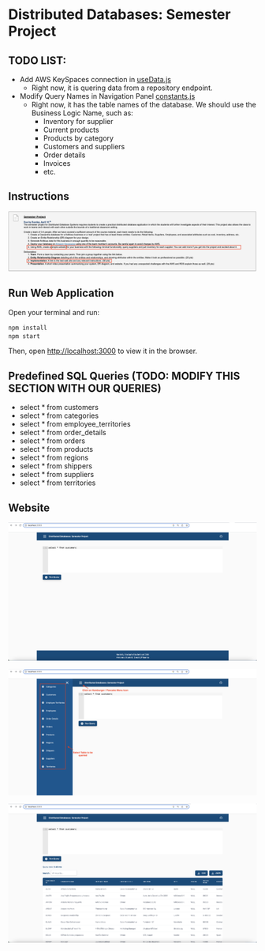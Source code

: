 # Distributed Databases: Semester Project

## TODO LIST:

+ Add AWS KeySpaces connection in [useData.js](https://github.com/arm-diaz/DDBMS-Cassandra-Query-Editor/blob/main/src/hooks/useData.js)
  + Right now, it is quering data from a repository endpoint.
+ Modify Query Names in Navigation Panel [constants.js](https://github.com/arm-diaz/DDBMS-Cassandra-Query-Editor/blob/main/src/constants/constants.js)
  + Right now, it has the table names of the database. We should use the Business Logic Name, such as:
    + Inventory for supplier
    + Current products
    + Products by category
    + Customers and suppliers
    + Order details
    + Invoices
    + etc.

## Instructions

![Instructions](src/assets/screenshots/Distributed%20Database%20-%20Semester%20Project.png)

## Run Web Application

Open your terminal and run:

```sh
npm install
npm start
```

Then, open [http://localhost:3000](http://localhost:3000) to view it in the browser.

## Predefined SQL Queries (TODO: MODIFY THIS SECTION WITH OUR QUERIES)

+ select * from customers
+ select * from categories
+ select * from employee_territories
+ select * from order_details
+ select * from orders
+ select * from products
+ select * from regions
+ select * from shippers
+ select * from suppliers
+ select * from territories

## Website

![HomePage](src/assets/screenshots/Website%20template%201.png)

![NavigationMenu](src/assets/screenshots/Website%20template%202.png)

![QueryDB](src/assets/screenshots/Website%20template%203.png)